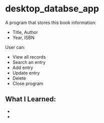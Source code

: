 # desktop_databse_app
A program that stores this book information:
- Title, Author
- Year, ISBN

User can:
- View all records
- Search an entry
- Add entry
- Update entry
- Delete
- Close program

What I Learned:
- 
- 
-
